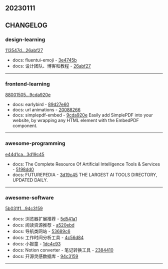 ## 20230111

## CHANGELOG

### design-learning

[113547d...26abf27](https://github.com/zhbhun/design-learning/compare/113547d...26abf27)

* docs: fluentui-emoji - [3e4745b](https://github.com/zhbhun/design-learning/commit/3e4745bd5f9c2094cca39a5a1759eec06460e231)
* docs: 设计团队、博客和教程 - [26abf27](https://github.com/zhbhun/design-learning/commit/26abf27e0a6d20437f3892dbfeaa08d8da64f883)

---

### frontend-learning

[88001505...9cda920e](https://github.com/zhbhun/frontend-learning/compare/88001505...9cda920e)

* docs: earlybird - [89d27e60](https://github.com/zhbhun/frontend-learning/commit/89d27e60e59ecb2314b99dde94af163f9a5173a7)
* docs: url animations - [20088266](https://github.com/zhbhun/frontend-learning/commit/20088266226fe1d04c2901d810dc9ab3c5459640)
* docs: simplepdf-embed - [9cda920e](https://github.com/zhbhun/frontend-learning/commit/9cda920e7a129072155772da8e9da507b5ab1e87)
    Easily add SimplePDF into your website, by wrapping any HTML element with the EmbedPDF component.
    


---

### awesome-programming

[e44d1ca...3d19c45](https://github.com/zhbhun/awesome-programming/compare/e44d1ca...3d19c45)

* docs: The Complete Resource Of Artificial Intelligence Tools & Services - [5198dd0](https://github.com/zhbhun/awesome-programming/commit/5198dd057ea791fa98fc11334a33903be4ba420b)
* docs: FUTUREPEDIA - [3d19c45](https://github.com/zhbhun/awesome-programming/commit/3d19c458418026b060b83eaaa66ad64c33963590)
    THE LARGEST AI TOOLS DIRECTORY, UPDATED DAILY.
    


---

### awesome-software

[5b031f1...94c3159](https://github.com/zhbhun/awesome-software/compare/5b031f1...94c3159)

* docs: 浏览器扩展推荐 - [5d541a1](https://github.com/zhbhun/awesome-software/commit/5d541a1db7ef032ebb419756179e27f72b3bdab3)
* docs: 阅读资源推荐 - [a520ebd](https://github.com/zhbhun/awesome-software/commit/a520ebd54f90227fc4e68e4d76d3ab8f699ce564)
* docs: 导航类网站 - [53689c6](https://github.com/zhbhun/awesome-software/commit/53689c6bab09b2edc63cdbf7e10fed9dc7b16a49)
* docs: 工作时间分析工具 - [4c56d84](https://github.com/zhbhun/awesome-software/commit/4c56d84ecdff339a518684dd5993d80c87bbd8a0)
* docs: 小报童 - [1dc4c93](https://github.com/zhbhun/awesome-software/commit/1dc4c93ee55ac35a05abcee73e97a9f253634729)
* docs: Notion converter - 笔记转换工具 - [2384410](https://github.com/zhbhun/awesome-software/commit/23844109a31919def9559d04df8f7cdad4ac766a)
* docs: 开源灵感数据库 - [94c3159](https://github.com/zhbhun/awesome-software/commit/94c31597b56b2a53b04b6f4e2deeef4fdf5937bc)

---


